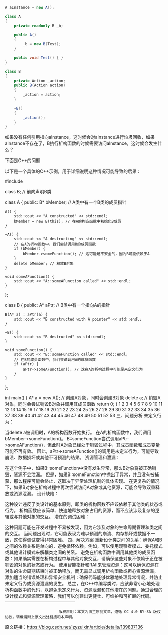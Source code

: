 ```c#
A aInstance = new A();

class A
{
    private readonly B _b;

    public A()
    {
        _b = new B(Test);
    }

    public void Test() { }
}

class B
{
    private Action _action;
    public B(Action action)
    {
        _action = action;
    }

    ~B()
    {
        _action();
    }
}
```



如果没有任何引用指向aInstance，这时候会对aInstance进行垃圾回收，如果aInstance不存在了，B执行析构函数的时候需要访问aInstance，这时候会发生什么？









下面是C++的问题

以下是一个具体的C++示例，用于详细说明这种情况可能导致的后果：

#include <iostream>

class B; // 前向声明B类

class A {
public:
    B* bMember; // A类中有一个B类的成员指针

    A() {
        std::cout << "A constructed" << std::endl;
        bMember = new B(this); // 在A的构造函数中初始化B成员
    }
    
    ~A() {
        std::cout << "A destructing" << std::endl;
        // 在A的析构函数中，我们尝试调用B的成员函数
        if (bMember) {
            bMember->someFunction(); // 这可能是不安全的，因为B可能依赖于A
        }
        delete bMember; // 释放B对象
    }
    
    void someAFunction() {
        std::cout << "A::someAFunction called" << std::endl;
    }
};

class B {
public:
    A* aPtr; // B类中有一个指向A的指针

    B(A* a) : aPtr(a) {
        std::cout << "B constructed with A pointer" << std::endl;
    }
    
    ~B() {
        std::cout << "B destructed" << std::endl;
    }
    
    void someFunction() {
        std::cout << "B::someFunction called" << std::endl;
        // 在B的成员函数中，我们尝试调用A的成员函数
        if (aPtr) {
            aPtr->someAFunction(); // 这在A的析构过程中可能是未定义行为
        }
    }
};

int main() {
    A* a = new A(); // 创建A对象，同时会创建B对象
    delete a; // 销毁A对象，同时会尝试销毁B对象并调用其成员函数
    return 0;
}
1
2
3
4
5
6
7
8
9
10
11
12
13
14
15
16
17
18
19
20
21
22
23
24
25
26
27
28
29
30
31
32
33
34
35
36
37
38
39
40
41
42
43
44
45
46
47
48
49
50
51
52
53
三、问题分析
未定义行为：

当delete a被调用时，A的析构函数开始执行。
在A的析构函数中，我们调用bMember->someFunction()。
B::someFunction尝试调用aPtr->someAFunction()，但此时A对象已经处于销毁过程中，其成员函数和成员变量可能不再有效。
因此，aPtr->someAFunction()的调用是未定义行为，可能导致崩溃、数据损坏或其他不可预测的结果。
资源管理和泄漏：

在这个例子中，如果B::someFunction中没有发生异常，那么B对象将被正确销毁，资源不会泄漏。
但是，如果B::someFunction中抛出了异常，并且没有被捕获，那么程序可能会终止，这取决于异常处理机制的具体实现。
在更复杂的情况下，如果B对象在析构过程中再次尝试访问A对象或其他资源，可能会导致双重释放或资源泄漏。
设计缺陷：

这种设计违反了类设计的基本原则，即类的析构函数不应该依赖于其他类的状态或行为。
析构函数应该简单、快速地释放对象占用的资源，而不应该涉及复杂的逻辑或与其他对象的交互。
潜在的调试困难：

这种问题可能在开发过程中不易被发现，因为它涉及对象的生命周期管理和类之间的交互。
当问题出现时，它可能表现为难以预测的崩溃、内存损坏或数据不一致，这使得调试变得非常困难。
四、解决方案
重新设计类之间的关系：确保A和B之间的依赖关系是单向的，避免循环依赖。例如，可以使用观察者模式、委托模式或其他设计模式来解耦类之间的关系。
避免在析构函数中调用其他类的成员函数：如果确实需要在析构过程中与其他对象交互，请确保这些对象不依赖于正在被销毁的对象的状态或行为。
使用智能指针和RAII来管理资源：这可以确保资源在对象的生命周期结束时被正确释放，而无需显式调用析构函数或担心资源泄漏。
添加适当的错误处理和异常安全机制：确保代码能够优雅地处理异常情况，并防止未定义行为或资源泄漏的发生。
总之，在C++中编写类时，应该非常小心地处理析构函数中的代码，以避免未定义行为、资源泄漏和其他潜在的问题。通过合理的设计模式和资源管理策略，我们可以创建出更健壮、可维护和可扩展的代码。
————————————————

                            版权声明：本文为博主原创文章，遵循 CC 4.0 BY-SA 版权协议，转载请附上原文出处链接和本声明。

原文链接：https://blog.csdn.net/lzyzuixin/article/details/139837136